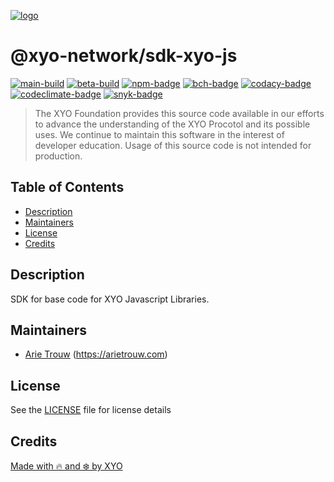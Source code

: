 [![logo][]](https://xyo.network)

# @xyo-network/sdk-xyo-js

[![main-build][]][main-build-link]
[![beta-build][]][beta-build-link]
[![npm-badge][]][npm-link]
[![bch-badge][]][bch-link]
[![codacy-badge][]][codacy-link]
[![codeclimate-badge][]][codeclimate-link]
[![snyk-badge][]][snyk-link]

> The XYO Foundation provides this source code available in our efforts to advance the understanding of the XYO Procotol and its possible uses.
> We continue to maintain this software in the interest of developer education. Usage of this source code is not intended for production.

## Table of Contents

-   [Description](#description)
-   [Maintainers](#maintainers)
-   [License](#license)
-   [Credits](#credits)

## Description

SDK for base code for XYO Javascript Libraries.

## Maintainers

-   [Arie Trouw](https://github.com/arietrouw) (<https://arietrouw.com>)

## License

See the [LICENSE](LICENSE) file for license details

## Credits

[Made with 🔥 and ❄️ by XYO](https://xyo.network)

[logo]: https://cdn.xy.company/img/brand/XYO_full_colored.png

[main-build]: https://github.com/XYOracleNetwork/sdk-xyo-js/actions/workflows/build-main.yml/badge.svg
[main-build-link]: https://github.com/XYOracleNetwork/sdk-xyo-js/actions/workflows/build-main.yml

[beta-build]: https://github.com/XYOracleNetwork/sdk-xyo-js/actions/workflows/build-beta.yml/badge.svg
[beta-build-link]: https://github.com/XYOracleNetwork/sdk-xyo-js/actions/workflows/build-beta.yml

[npm-badge]: https://img.shields.io/npm/v/@xyo-network/sdk-xyo-js.svg
[npm-link]: https://www.npmjs.com/package/@xyo-network/sdk-xyo-js

[bch-badge]: https://bettercodehub.com/edge/badge/XYOracleNetwork/sdk-xyo-js?branch=main
[bch-link]: https://bettercodehub.com/results/XYOracleNetwork/sdk-xyo-js

[codacy-badge]: https://app.codacy.com/project/badge/Grade/5615b4dadee142f6b9a063e49637401f
[codacy-link]: https://www.codacy.com/gh/XYOracleNetwork/sdk-xyo-js/dashboard?utm_source=github.com&amp;utm_medium=referral&amp;utm_content=XYOracleNetwork/sdk-xyo-js&amp;utm_campaign=Badge_Grade

[codeclimate-badge]: https://api.codeclimate.com/v1/badges/2763b2f223ba8822d0f6/maintainability
[codeclimate-link]: https://codeclimate.com/github/XYOracleNetwork/sdk-xyo-js/maintainability

[snyk-badge]: https://snyk.io/test/github/XYOracleNetwork/sdk-xyo-js/badge.svg?targetFile=package.json
[snyk-link]: https://snyk.io/test/github/XYOracleNetwork/sdk-xyo-js?targetFile=package.json
